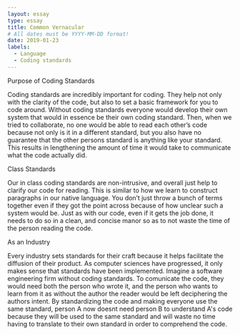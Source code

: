 ```yaml
---
layout: essay
type: essay
title: Common Vernacular
# All dates must be YYYY-MM-DD format!
date: 2019-01-23
labels:
  - Language
  - Coding standards
---
```


Purpose of Coding Standards

Coding standards are incredibly important for coding. They help not only with the clarity of the code, but also to set a basic framework for you to code around. Without coding standards everyone would develop their own system that would in essence be their own coding standard. Then, when we tried to collaborate, no one would be able to read each other’s code because not only is it in a different standard, but you also have no guarantee that the other persons standard is anything like your standard. This results in lengthening the amount of time it would take to communicate what the code actually did.

Class Standards

Our in class coding standards are non-intrusive, and overall just help to clarify our code for reading. This is similar to how we learn to construct paragraphs in our native language. You don’t just throw a bunch of terms together even if they got the point across because of how unclear such a system would be. Just as with our code, even if it gets the job done, it needs to do so in a clean, and concise manor so as to not waste the time of the person reading the code. 

As an Industry

Every industry sets standards for their craft because it helps facilitate the diffusion of their product. As computer sciences have progressed, it only makes sense that standards have been implemented. Imagine a software engineering firm without coding standards. To comunicate the code, they would need both the person who wrote it, and the person who wants to learn from it as without the author the reader would be left deciphering the authors intent. By standardizing the code and making everyone use the same standard, person A now doesnt need person B to understand A's code because they will be used to the same standard and will waste no time having to translate to their own standard in order to comprehend the code.
